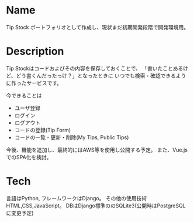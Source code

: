 # Name

Tip Stock
ポートフォリオとして作成し、現状まだ初期開発段階で開発環境用。

# Description

Tip Stockはコードおよびその内容を保存しておくことで、
「書いたことあるけど、どう書くんだったっけ？」となったときに
いつでも検索・確認できるように作ったサービスです。

今できることは
* ユーザ登録
* ログイン
* ログアウト
* コードの登録(Tip Form)
* コードの一覧・更新・削除(My Tips, Public Tips)

今後、機能を追加し、最終的にはAWS等を使用し公開する予定。
また、Vue.jsでのSPA化を検討。

# Tech

言語はPython, フレームワークはDjango。
その他の使用技術HTML,CSS,JavaScript。
DBはDjango標準ののSQLite3(公開時はPostgreSQLに変更予定)
